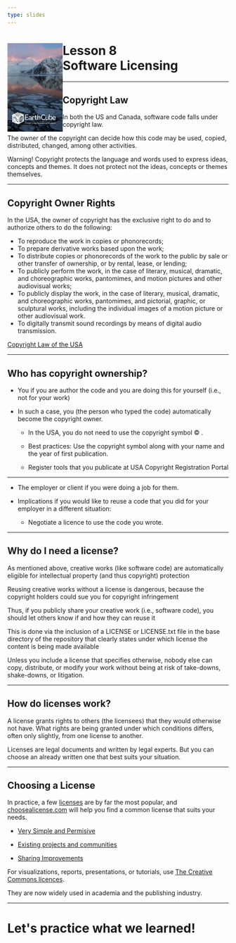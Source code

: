 ```yaml
---
type: slides
---
```


<div><h1><img src="https://github.com/throughput-ec/ec-workshops/blob/main/static/module1/00_ec_slide1.png?raw=true" alt="EC Theme" width=25% align="left"/> Lesson 8<br>Software Licensing</h1></div>

---

## Copyright Law

In both the US and Canada, software code falls under copyright law.

The owner of the copyright can decide how this code may be used, copied, distributed, changed, among other activities.

Warning!
Copyright protects the language and words used to express ideas, concepts and themes.
It does not protect not the ideas, concepts or themes themselves.

---

## Copyright Owner Rights

In the USA, the owner of copyright has the exclusive right to do and to authorize others to do the following:

- To reproduce the work in copies or phonorecords;
- To prepare derivative works based upon the work;
- To distribute copies or phonorecords of the work to the public by sale or other transfer of ownership, or by rental, lease, or lending;
- To publicly perform the work, in the case of literary, musical, dramatic, and choreographic works, pantomimes, and motion pictures and other audiovisual works;
- To publicly display the work, in the case of literary, musical, dramatic, and choreographic works, pantomimes, and pictorial, graphic, or sculptural works, including the individual images of a motion picture or other audiovisual work.
- To digitally transmit sound recordings by means of digital audio transmission.

[Copyright Law of the USA](https://en.wikipedia.org/wiki/Copyright_law_of_the_United_States#Exclusive_rights)

---

## Who has copyright ownership? 

- You if you are author the code and you are doing this for yourself (i.e., not for your work)

- In such a case, you (the person who typed the code) automatically become the copyright owner.

    - In the USA, you do not need to use the copyright symbol © .

    - Best practices: Use the copyright symbol along with your name and the year of first publication.

    - Register tools that you publicate at USA Copyright Registration Portal

---

- The employer or client if you were doing a job for them.

- Implications if you would like to reuse a code that you did for your employer in a different situation:
    - Negotiate a licence to use the code you wrote.

---

## Why do I need a license?

As mentioned above, creative works (like software code) are automatically eligible for intellectual property (and thus copyright) protection

Reusing creative works without a license is dangerous, because the copyright holders could sue you for copyright infringement

Thus, if you publicly share your creative work (i.e., software code), you should let others know if and how they can reuse it

This is done via the inclusion of a LICENSE or LICENSE.txt file in the base directory of the repository that clearly states under which license the content is being made available

Unless you include a license that specifies otherwise, nobody else can copy, distribute, or modify your work without being at risk of take-downs, shake-downs, or litigation.

---

## How do licenses work?

A license grants rights to others (the licensees) that they would otherwise not have. What rights are being granted under which conditions differs, often only slightly, from one license to another.

Licenses are legal documents and written by legal experts. But you can choose an already written one that best suits your situation.

---

## Choosing a License

In practice, a few [licenses](https://choosealicense.com/licenses/) are by far the most popular, and [choosealicense.com](https://choosealicense.com/) will help you find a common license that suits your needs. 

- [Very Simple and Permisive](https://choosealicense.com/licenses/mit/)

- [Existing projects and communities](https://choosealicense.com/community/)

- [Sharing Improvements](https://choosealicense.com/licenses/gpl-3.0/)


For visualizations, reports, presentations, or tutorials, use [The Creative Commons licences](https://creativecommons.org/licenses/).

They are now widely used in academia and the publishing industry.

---

# Let's practice what we learned!